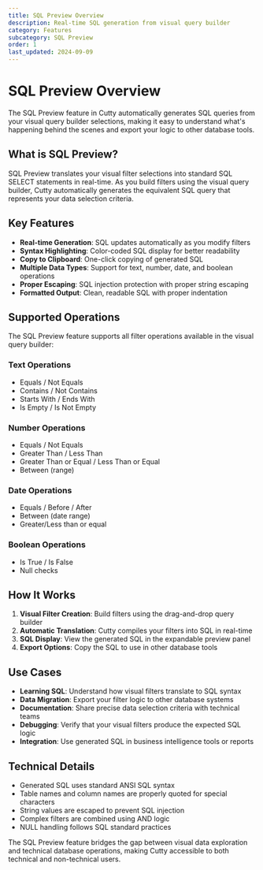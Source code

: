 ```yaml
---
title: SQL Preview Overview
description: Real-time SQL generation from visual query builder
category: Features
subcategory: SQL Preview
order: 1
last_updated: 2024-09-09
---
```


# SQL Preview Overview

The SQL Preview feature in Cutty automatically generates SQL queries from your visual query builder selections, making it easy to understand what's happening behind the scenes and export your logic to other database tools.

## What is SQL Preview?

SQL Preview translates your visual filter selections into standard SQL SELECT statements in real-time. As you build filters using the visual query builder, Cutty automatically generates the equivalent SQL query that represents your data selection criteria.

## Key Features

- **Real-time Generation**: SQL updates automatically as you modify filters
- **Syntax Highlighting**: Color-coded SQL display for better readability
- **Copy to Clipboard**: One-click copying of generated SQL
- **Multiple Data Types**: Support for text, number, date, and boolean operations
- **Proper Escaping**: SQL injection protection with proper string escaping
- **Formatted Output**: Clean, readable SQL with proper indentation

## Supported Operations

The SQL Preview feature supports all filter operations available in the visual query builder:

### Text Operations
- Equals / Not Equals
- Contains / Not Contains  
- Starts With / Ends With
- Is Empty / Is Not Empty

### Number Operations
- Equals / Not Equals
- Greater Than / Less Than
- Greater Than or Equal / Less Than or Equal
- Between (range)

### Date Operations
- Equals / Before / After
- Between (date range)
- Greater/Less than or equal

### Boolean Operations
- Is True / Is False
- Null checks

## How It Works

1. **Visual Filter Creation**: Build filters using the drag-and-drop query builder
2. **Automatic Translation**: Cutty compiles your filters into SQL in real-time
3. **SQL Display**: View the generated SQL in the expandable preview panel
4. **Export Options**: Copy the SQL to use in other database tools

## Use Cases

- **Learning SQL**: Understand how visual filters translate to SQL syntax
- **Data Migration**: Export your filter logic to other database systems
- **Documentation**: Share precise data selection criteria with technical teams
- **Debugging**: Verify that your visual filters produce the expected SQL logic
- **Integration**: Use generated SQL in business intelligence tools or reports

## Technical Details

- Generated SQL uses standard ANSI SQL syntax
- Table names and column names are properly quoted for special characters
- String values are escaped to prevent SQL injection
- Complex filters are combined using AND logic
- NULL handling follows SQL standard practices

The SQL Preview feature bridges the gap between visual data exploration and technical database operations, making Cutty accessible to both technical and non-technical users.